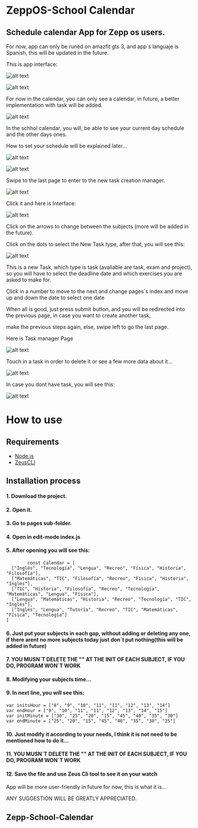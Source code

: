 # ZeppOS-School Calendar


## Schedule calendar App for Zepp os users.

For now, app can only be runed on amazfit gts 3, and app´s languaje is Spanish, this will be updated in the future.

This is app interface:

![alt text](assets/image-2.png)

![alt text](assets/image-6.png)

For now in the calendar, you can only see a calendar, in future, a better implementation with task will be added.

![alt text](assets/image-3.png)

In the schhol calendar, you will, be able to see your current day schedule and the other days ones.

How to set your schedule will be explained later...

![alt text](assets/image-5.png)

![alt text](assets/image-4.png)

Swipe to the last page to enter to the new task creation manager.

![alt text](assets/image-7.png)

Click it and here is Interface:

![alt text](assets/image-8.png)

Click on the arrows to change between the subjects (more will be added in the future).

Click on the dots to select the New Task type, after that, you will see this:

![alt text](assets/image-9.png)

This is a new Task, which type is task (avaliable are task, exam and project), so you will have to select the deadline date and which exercises you are asked to make for.

Click in a number to move to the next and change pages´s index and move up and down the date to select one date

When all is good, just press submit button, and you will be redirected into the previous page, in case you want to create another task,

make the previous steps again, else, swipe left to go the last page.

Here is Task manager Page

![alt text](assets/image-10.png)

Touch in a task in order to delete it or see a few more data about it...

![alt text](assets/image-11.png)

In case you dont have task, you will see this:

![alt text](assets/image-12.png)



# How to use

## Requirements

* [Node.js](https://youtu.be/MrJkkG-yt7A?t=23)
* [ZeusCLI](https://docs.zepp.com/docs/guides/tools/cli/#installing-the-zeus-cli)

## Installation process

#### 1. Download the project.

#### 2. Open it.

#### 3. Go to pages sub-folder.

#### 4. Open in edit-mode index.js

#### 5. After opening you will see this:

            const Calendar = [
      ["Inglés", "Tecnología", "Lengua", "Recreo", "Física", "Historia", "Filosofía"],
      ["Matemáticas", "TIC", "Filosofía", "Recreo", "Física", "Historia", "Inglés"],
      ["TIC", "Historia", "Filosofía", "Recreo", "Tecnología", "Matemáticas", "Lengua", "Física"],
      ["Lengua", "Matemáticas", "Historia", "Recreo", "Tecnología", "TIC", "Inglés"],
      ["Inglés", "Lengua", "Tutoría", "Recreo", "TIC", "Matemáticas", "Física", "Tecnología"]
    ]

#### 6. Just put your subjects in each gap, without adding or deleting any one, if there arent no more subjects today just don´t put nothing(this will be added in future)

#### 7. YOU MUSN´T DELETE THE "" AT THE INIT OF EACH SUBJECT, IF YOU DO, PROGRAM WON´T WORK

#### 8. Modifying your subjects time...

#### 9. In next line, you will see this:

    var initsHour = ["8", "9", "10", "11", "11", "12", "13", "14"]
    var endHour = ["9", "10", "11", "11", "12", "13", "14", "15"]
    var initMinute = ["30", "25", "20", "15", "45", "40", "35", "30"]
    var endMinute = ["25", "20", "15", "45", "40", "35", "30", "25"]

#### 10. Just modify it according to your needs, I think it is not need to be mentioned how to do it...

#### 11. YOU MUSN´T DELETE THE "" AT THE INIT OF EACH SUBJECT, IF YOU DO, PROGRAM WON´T WORK

#### 12. Save the file and use Zeus Cli tool to see it on your watch

App will be more user-friendly in future for now, this is what it is...

ANY SUGGESTION WILL BE GREATLY APPRECIATED.


## Zepp-School-Calendar
